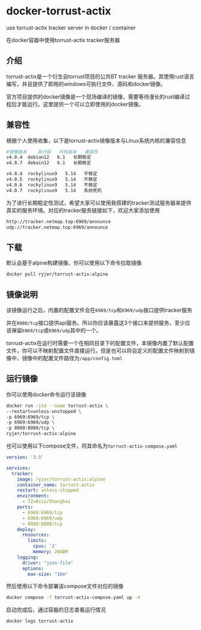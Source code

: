 # docker-torrust-actix

use torrust-actix tracker server in docker / container

在docker容器中使用torrust-actix tracker服务器

## 介绍

torrust-actix是一个衍生自torrust项目的公共BT tracker 服务器。其使用rust语言编写，并且提供了即用的windows可执行文件、源码和docker镜像。

官方项目提供的docker镜像是一个现场编译的镜像，需要等待漫长的rust编译过程后才能运行。这里提供一个可以立即使用的docker镜像。

## 兼容性

根据个人使用收集，以下是torrust-actix镜像版本与Linux系统内核的兼容信息

```bash
#镜像版本    发行版   内核版本   兼容性
v4.0.4  debian12   6.1   长期稳定
v4.0.7  debain12   6.1   长期稳定

v4.0.4  rockylinux9   5.14   不稳定
v4.0.5  rockylinux9   5.14   不稳定
v4.0.6  rockylinux9   5.14   不稳定
v4.0.7  rockylinux9   5.14   系统死机  
```

为了进行长期稳定性测试，希望大家可以使用我搭建的tracker测试服务器来提供真实的服务环境。对应的tracker服务链接如下，欢迎大家添加使用

```bash
http://tracker.netmap.top:6969/announce
udp://tracker.netmap.top:6969/announce
```

## 下载

默认会基于alpine构建镜像，你可以使用以下命令拉取镜像

```bash
docker pull ryjer/torrust-actix:alpine
```

## 镜像说明

该镜像运行之后，内置的配置文件会在`6969/tcp`和`6969/udp`接口提供tracker服务

并在`8080/tcp`接口提供api服务。所以你应该暴露这3个接口来提供服务，至少应该保留`6969/tcp`或`6969/udp`其中的一个。

torrust-actix在运行时需要一个在相同目录下的配置文件，本镜像内置了默认配置文件，你可以不映射配置文件直接运行。但是也可以将自定义的配置文件映射到镜像中，镜像中的配置文件路径为`/app/config.toml`

## 运行镜像

你可以使用docker命令运行该镜像

```bash
docker run -itd --name torrust-actix \
--restart=unless-unstopped \
-p 6969:6969/tcp \
-p 6969:6969/udp \
-p 8080:8080/tcp \
ryjer/torrust-actix:alpine
```

也可以使用以下compose文件，将其命名为`torrust-actix-compose.yaml`

```yaml
version: '3.5'

services:
  tracker:
    image: ryjer/torrust-actix:alpine
    container_name: torrust-actix
    restart: unless-stopped
    environment:
      - TZ=Asia/Shanghai
    ports:
      - 6969:6969/tcp
      - 6969:6969/udp
      - 8080:8080/tcp
    deploy:
      resources:
        limits:
          cpus: '2'
          memory: 2048M
    logging:
      driver: "json-file"
      options:
        max-size: "16m"
```

然后使用以下命令部署该compose文件对应的镜像

```bash
docker compose -f torrust-actix-compose.yaml up -d
```

启动完成后，通过容器的日志查看运行情况

```bash
docker logs torrust-actix
```
